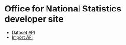 # Office for National Statistics developer site
- [Dataset API](specs/dataset-api)
- [Import API](specs/import-api)